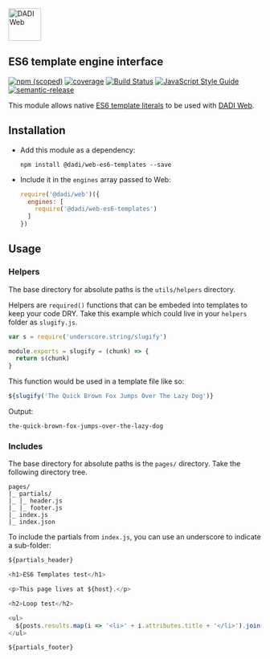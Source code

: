 <img src="https://dadi.tech/assets/products/dadi-web-full.png" alt="DADI Web" height="65"/>

## ES6 template engine interface

[![npm (scoped)](https://img.shields.io/npm/v/@dadi/web-es6-templates.svg?maxAge=10800&style=flat-square)](https://www.npmjs.com/package/@dadi/web-es6-templates)
[![coverage](https://img.shields.io/badge/coverage-74%25-yellow.svg?style=flat?style=flat-square)](https://github.com/dadi/web-es6-templates)
[![Build Status](https://travis-ci.org/dadi/web-es6-templates.svg?branch=master)](https://travis-ci.org/dadi/web-es6-templates)
[![JavaScript Style Guide](https://img.shields.io/badge/code%20style-standard-brightgreen.svg?style=flat-square)](http://standardjs.com/)
[![semantic-release](https://img.shields.io/badge/%20%20%F0%9F%93%A6%F0%9F%9A%80-semantic--release-e10079.svg?style=flat-square)](https://github.com/semantic-release/semantic-release)

This module allows native [ES6 template literals](https://developer.mozilla.org/en/docs/Web/JavaScript/Reference/Template_literals) to be used with [DADI Web](https://github.com/dadi/web).

## Installation

- Add this module as a dependency:

   ```
   npm install @dadi/web-es6-templates --save
   ```

- Include it in the `engines` array passed to Web:

   ```js
   require('@dadi/web')({
     engines: [
       require('@dadi/web-es6-templates')
     ]
   })
   ```

## Usage

### Helpers

The base directory for absolute paths is the `utils/helpers` directory.

Helpers are `required()` functions that can be embeded into templates to keep your code DRY. Take this example which could live in your `helpers` folder as `slugify.js`.

```javascript
var s = require('underscore.string/slugify')

module.exports = slugify = (chunk) => {
  return s(chunk)
}
```

This function would be used in a template file like so:

```javascript
${slugify('The Quick Brown Fox Jumps Over The Lazy Dog')}
```

Output:

```
the-quick-brown-fox-jumps-over-the-lazy-dog
```

### Includes

The base directory for absolute paths is the `pages/` directory. Take the following directory tree.

```
pages/
|_ partials/
|_ |_ header.js
|_ |_ footer.js
|_ index.js
|_ index.json
```

To include the partials from `index.js`, you can use an underscore to indicate a sub-folder:

```js
${partials_header}

<h1>ES6 Templates test</h1>

<p>This page lives at ${host}.</p>

<h2>Loop test</h2>

<ul>
  ${posts.results.map(i => '<li>' + i.attributes.title + '</li>').join('')}
</ul>

${partials_footer}
```
